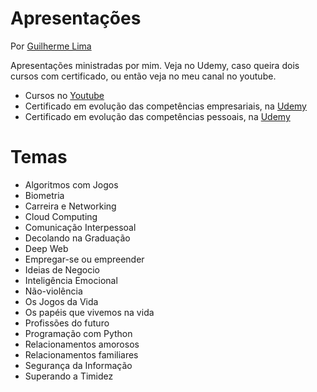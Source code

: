 # Apresentações
Por [Guilherme Lima](https://github.com/gslima)

Apresentações ministradas por mim. Veja no Udemy, caso queira dois cursos com certificado, ou então veja no meu canal no youtube.

- Cursos no [Youtube](https://www.youtube.com/channel/UCsIsHxPVrozeaedzd8BgfUQ)
- Certificado em evolução das competências empresariais, na [Udemy](https://www.udemy.com/course/evolucao-das-competencias-empresariais/)
- Certificado em evolução das competências pessoais, na [Udemy](https://www.udemy.com/course/evolucao-das-competencias-pessoais/)

# Temas

- Algoritmos com Jogos
- Biometria
- Carreira e Networking
- Cloud Computing
- Comunicação Interpessoal
- Decolando na Graduação
- Deep Web
- Empregar-se ou empreender
- Ideias de Negocio
- Inteligência Emocional
- Não-violência
- Os Jogos da Vida
- Os papéis que vivemos na vida
- Profissões do futuro
- Programação com Python
- Relacionamentos amorosos
- Relacionamentos familiares
- Segurança da Informação
- Superando a Timidez
